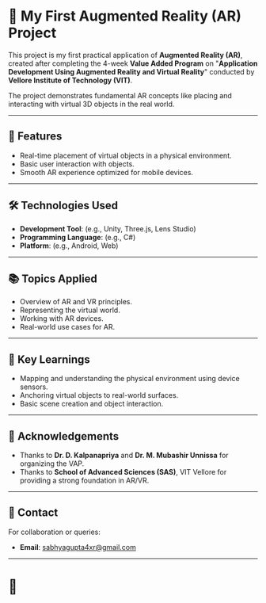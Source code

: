 
# 📱 My First Augmented Reality (AR) Project

This project is my first practical application of **Augmented Reality (AR)**, created after completing the 4-week **Value Added Program** on "**Application Development Using Augmented Reality and Virtual Reality**" conducted by **Vellore Institute of Technology (VIT)**.

The project demonstrates fundamental AR concepts like placing and interacting with virtual 3D objects in the real world.

---

## 🚀 Features
- Real-time placement of virtual objects in a physical environment.
- Basic user interaction with objects.
- Smooth AR experience optimized for mobile devices.

---

## 🛠️ Technologies Used
- **Development Tool**: (e.g., Unity, Three.js, Lens Studio)  
- **Programming Language**: (e.g., C#)  
- **Platform**: (e.g., Android, Web)

---

## 📚 Topics Applied
- Overview of AR and VR principles.
- Representing the virtual world.
- Working with AR devices.
- Real-world use cases for AR.

---

## 🧠 Key Learnings
- Mapping and understanding the physical environment using device sensors.
- Anchoring virtual objects to real-world surfaces.
- Basic scene creation and object interaction.

---

## 🏫 Acknowledgements
- Thanks to **Dr. D. Kalpanapriya** and **Dr. M. Mubashir Unnissa** for organizing the VAP.
- Thanks to **School of Advanced Sciences (SAS)**, VIT Vellore for providing a strong foundation in AR/VR.

---

## 📩 Contact
For collaboration or queries:

- **Email**: sabhyagupta4xr@gmail.com

---

# 🌟
